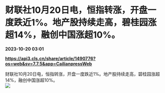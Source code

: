 # 财联社10月20日电，恒指转涨，开盘一度跌近1%。地产股持续走高，碧桂园涨超14%，融创中国涨超10%。

**2023-10-20 03:01**

**https://api3.cls.cn/share/article/1490776?os=web&sv=7.7.5&app=CailianpressWeb**

财联社10月20日电，恒指转涨，开盘一度跌近1%。地产股持续走高，碧桂园涨超14%，融创中国涨超10%。  
![](https://img.cls.cn/images/20231020/4QcV4iglh7.png)